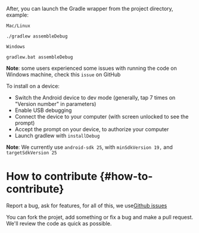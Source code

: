 After, you can launch the Gradle wrapper from the project directory, example:

`Mac/Linux`

```
./gradlew assembleDebug

```

`Windows`

```
gradlew.bat assembleDebug

```

**Note**: some users experienced some issues with running the code on Windows machine, check this `issue` on GitHub 

To install on a device:

* Switch the Android device to dev mode \(generally, tap 7 times on "Version number" in parameters\)
* Enable USB debugging
* Connect the device to your computer \(with screen unlocked to see the prompt\)
* Accept the prompt on your device, to authorize your computer
* Launch gradlew with
  `installDebug`

**Note**: We currently use `android-sdk 25`, with `minSdkVersion 19,` and `targetSdkVersion 25`

# How to contribute {#how-to-contribute}

Report a bug, ask for features, for all of this, we use[Github issues](https://github.com/echopen/android-app/issues)

You can fork the projet, add something or fix a bug and make a pull request. We'll review the code as quick as possible.

